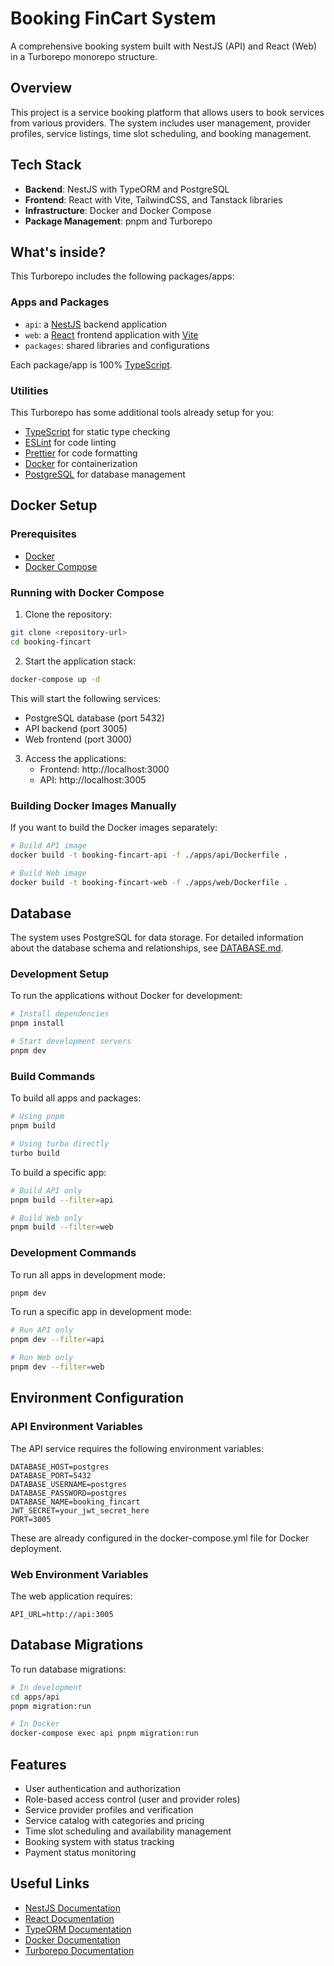 # Booking FinCart System

A comprehensive booking system built with NestJS (API) and React (Web) in a Turborepo monorepo structure.

## Overview

This project is a service booking platform that allows users to book services from various providers. The system includes user management, provider profiles, service listings, time slot scheduling, and booking management.

## Tech Stack

- **Backend**: NestJS with TypeORM and PostgreSQL
- **Frontend**: React with Vite, TailwindCSS, and Tanstack libraries
- **Infrastructure**: Docker and Docker Compose
- **Package Management**: pnpm and Turborepo

## What's inside?

This Turborepo includes the following packages/apps:

### Apps and Packages

- `api`: a [NestJS](https://nestjs.com/) backend application
- `web`: a [React](https://react.dev/) frontend application with [Vite](https://vitejs.dev/)
- `packages`: shared libraries and configurations

Each package/app is 100% [TypeScript](https://www.typescriptlang.org/).

### Utilities

This Turborepo has some additional tools already setup for you:

- [TypeScript](https://www.typescriptlang.org/) for static type checking
- [ESLint](https://eslint.org/) for code linting
- [Prettier](https://prettier.io) for code formatting
- [Docker](https://www.docker.com/) for containerization
- [PostgreSQL](https://www.postgresql.org/) for database management

## Docker Setup

### Prerequisites

- [Docker](https://www.docker.com/get-started)
- [Docker Compose](https://docs.docker.com/compose/install/)

### Running with Docker Compose

1. Clone the repository:

```bash
git clone <repository-url>
cd booking-fincart
```

2. Start the application stack:

```bash
docker-compose up -d
```

This will start the following services:
- PostgreSQL database (port 5432)
- API backend (port 3005)
- Web frontend (port 3000)

3. Access the applications:
   - Frontend: http://localhost:3000
   - API: http://localhost:3005

### Building Docker Images Manually

If you want to build the Docker images separately:

```bash
# Build API image
docker build -t booking-fincart-api -f ./apps/api/Dockerfile .

# Build Web image
docker build -t booking-fincart-web -f ./apps/web/Dockerfile .
```

## Database

The system uses PostgreSQL for data storage. For detailed information about the database schema and relationships, see [DATABASE.md](./DATABASE.md).

### Development Setup

To run the applications without Docker for development:

```bash
# Install dependencies
pnpm install

# Start development servers
pnpm dev
```

### Build Commands

To build all apps and packages:

```bash
# Using pnpm
pnpm build

# Using turbo directly
turbo build
```

To build a specific app:

```bash
# Build API only
pnpm build --filter=api

# Build Web only
pnpm build --filter=web
```

### Development Commands

To run all apps in development mode:

```bash
pnpm dev
```

To run a specific app in development mode:

```bash
# Run API only
pnpm dev --filter=api

# Run Web only
pnpm dev --filter=web
```

## Environment Configuration

### API Environment Variables

The API service requires the following environment variables:

```
DATABASE_HOST=postgres
DATABASE_PORT=5432
DATABASE_USERNAME=postgres
DATABASE_PASSWORD=postgres
DATABASE_NAME=booking_fincart
JWT_SECRET=your_jwt_secret_here
PORT=3005
```

These are already configured in the docker-compose.yml file for Docker deployment.

### Web Environment Variables

The web application requires:

```
API_URL=http://api:3005
```

## Database Migrations

To run database migrations:

```bash
# In development
cd apps/api
pnpm migration:run

# In Docker
docker-compose exec api pnpm migration:run
```

## Features

- User authentication and authorization
- Role-based access control (user and provider roles)
- Service provider profiles and verification
- Service catalog with categories and pricing
- Time slot scheduling and availability management
- Booking system with status tracking
- Payment status monitoring

## Useful Links

- [NestJS Documentation](https://docs.nestjs.com/)
- [React Documentation](https://react.dev/)
- [TypeORM Documentation](https://typeorm.io/)
- [Docker Documentation](https://docs.docker.com/)
- [Turborepo Documentation](https://turbo.build/repo/docs)
